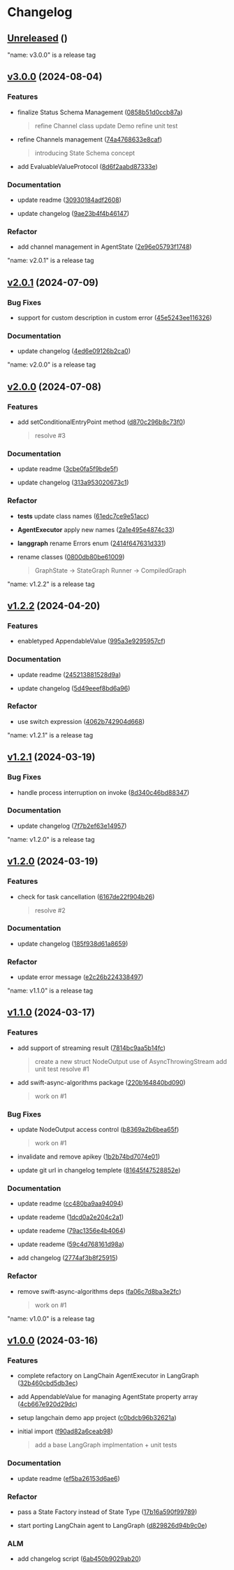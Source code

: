 # Changelog



## [Unreleased](https://github.com/bsorrentino/LangGraph-Swift/releases/tag/Unreleased) ()







"name: v3.0.0" is a release tag

## [v3.0.0](https://github.com/bsorrentino/LangGraph-Swift/releases/tag/v3.0.0) (2024-08-04)

### Features

 *  finalize Status Schema Management ([0858b51d0ccb87a](https://github.com/bsorrentino/LangGraph-Swift/commit/0858b51d0ccb87a5c22908796f9b4b48b0007880))
     > refine Channel class
     > update Demo
     > refine unit test
   
 *  refine Channels management ([74a4768633e8caf](https://github.com/bsorrentino/LangGraph-Swift/commit/74a4768633e8cafab52940a2e75515e1afac5a2b))
     > introducing State Schema concept
   
 *  add EvaluableValueProtocol ([8d6f2aabd87333e](https://github.com/bsorrentino/LangGraph-Swift/commit/8d6f2aabd87333ea445088e75f7cea80a5993596))
   


### Documentation

 -  update readme ([30930184adf2608](https://github.com/bsorrentino/LangGraph-Swift/commit/30930184adf2608964f1f0c905c60d4a7b7a4491))

 -  update changelog ([9ae23b4f4b46147](https://github.com/bsorrentino/LangGraph-Swift/commit/9ae23b4f4b46147487c1b03c6cbad985216d67b4))


### Refactor

 -  add channel management in AgentState ([2e96e05793f1748](https://github.com/bsorrentino/LangGraph-Swift/commit/2e96e05793f1748c44c7981c774fe91899019c6b))




"name: v2.0.1" is a release tag

## [v2.0.1](https://github.com/bsorrentino/LangGraph-Swift/releases/tag/v2.0.1) (2024-07-09)


### Bug Fixes

 -  support for custom description in custom error ([45e5243ee116326](https://github.com/bsorrentino/LangGraph-Swift/commit/45e5243ee11632614908caef34432629278591a0))


### Documentation

 -  update changelog ([4ed6e09126b2ca0](https://github.com/bsorrentino/LangGraph-Swift/commit/4ed6e09126b2ca01c3e8168c86b1eff284e6ea3e))





"name: v2.0.0" is a release tag

## [v2.0.0](https://github.com/bsorrentino/LangGraph-Swift/releases/tag/v2.0.0) (2024-07-08)

### Features

 *  add setConditionalEntryPoint method ([d870c296b8c73f0](https://github.com/bsorrentino/LangGraph-Swift/commit/d870c296b8c73f03bb3e667142badca2a95b4773))
     > resolve #3
   


### Documentation

 -  update readme ([3cbe0fa5f9bde5f](https://github.com/bsorrentino/LangGraph-Swift/commit/3cbe0fa5f9bde5fa28d63ed4dc9aa34c2e4e7a74))

 -  update changelog ([313a953020673c1](https://github.com/bsorrentino/LangGraph-Swift/commit/313a953020673c162dfa6b8d1f76d78ce4930d2c))


### Refactor

 -  **tests**  update class names ([61edc7ce9e51acc](https://github.com/bsorrentino/LangGraph-Swift/commit/61edc7ce9e51acc4d933da112443dae358db6847))

 -  **AgentExecutor**  apply new names ([2a1e495e4874c33](https://github.com/bsorrentino/LangGraph-Swift/commit/2a1e495e4874c33c4abfdd5d65153571a838c6c0))

 -  **langgraph**  rename Errors enum ([2414f647631d331](https://github.com/bsorrentino/LangGraph-Swift/commit/2414f647631d3315d54c90857cceffc8a0ce9969))

 -  rename classes ([0800db80be61009](https://github.com/bsorrentino/LangGraph-Swift/commit/0800db80be61009e211bc9e79a90dfa1db77110e))
     > GraphState -&gt; StateGraph
     > Runner -&gt; CompiledGraph




"name: v1.2.2" is a release tag

## [v1.2.2](https://github.com/bsorrentino/LangGraph-Swift/releases/tag/v1.2.2) (2024-04-20)

### Features

 *  enabletyped  AppendableValue ([995a3e9295957cf](https://github.com/bsorrentino/LangGraph-Swift/commit/995a3e9295957cffebb0784bea342375308d1785))
   


### Documentation

 -  update readme ([245213881528d9a](https://github.com/bsorrentino/LangGraph-Swift/commit/245213881528d9a8867d85939f1e168e53b705c2))

 -  update changelog ([5d49eeef8bd6a96](https://github.com/bsorrentino/LangGraph-Swift/commit/5d49eeef8bd6a96b88115036dc4bd93f71eab2ef))


### Refactor

 -  use switch expression ([4062b742904d668](https://github.com/bsorrentino/LangGraph-Swift/commit/4062b742904d66819d4a4fb63e6a3aeff7692896))




"name: v1.2.1" is a release tag

## [v1.2.1](https://github.com/bsorrentino/LangGraph-Swift/releases/tag/v1.2.1) (2024-03-19)


### Bug Fixes

 -  handle process interruption on invoke ([8d340c46bd88347](https://github.com/bsorrentino/LangGraph-Swift/commit/8d340c46bd88347817bd074a171bc3ca46fd759d))


### Documentation

 -  update changelog ([7f7b2ef63e14957](https://github.com/bsorrentino/LangGraph-Swift/commit/7f7b2ef63e14957596cac7d7fc705cf294c05a99))





"name: v1.2.0" is a release tag

## [v1.2.0](https://github.com/bsorrentino/LangGraph-Swift/releases/tag/v1.2.0) (2024-03-19)

### Features

 *  check for task cancellation ([6167de22f904b26](https://github.com/bsorrentino/LangGraph-Swift/commit/6167de22f904b2697e6a4ec5fbe77ea25a866a6d))
     > resolve  #2
   


### Documentation

 -  update changelog ([185f938d61a8659](https://github.com/bsorrentino/LangGraph-Swift/commit/185f938d61a8659b688907d1906d2b7ba231e545))


### Refactor

 -  update error message ([e2c26b224338497](https://github.com/bsorrentino/LangGraph-Swift/commit/e2c26b22433849786e374e16124995a2c6d29cca))




"name: v1.1.0" is a release tag

## [v1.1.0](https://github.com/bsorrentino/LangGraph-Swift/releases/tag/v1.1.0) (2024-03-17)

### Features

 *  add support of streaming result ([7814bc9aa5b14fc](https://github.com/bsorrentino/LangGraph-Swift/commit/7814bc9aa5b14fc213477f4ea000b4ebfeda2ecb))
     > create a new struct NodeOutput
     > use of AsyncThrowingStream
     > add unit test
     > resolve #1
   
 *  add swift-async-algorithms package ([220b164840bd090](https://github.com/bsorrentino/LangGraph-Swift/commit/220b164840bd090da0d805080dfb2240e514ad0b))
     > work on #1
   

### Bug Fixes

 -  update NodeOutput access control ([b8369a2b6bea65f](https://github.com/bsorrentino/LangGraph-Swift/commit/b8369a2b6bea65f8779e2d2bb24065294557a362))
     > work on #1

 -  invalidate and remove apikey ([1b2b74bd7074e01](https://github.com/bsorrentino/LangGraph-Swift/commit/1b2b74bd7074e01c6ddb971bf86471c7dce69ceb))

 -  update git url in changelog templete ([81645f47528852e](https://github.com/bsorrentino/LangGraph-Swift/commit/81645f47528852e449a1cbe4af3be41ae73c895a))


### Documentation

 -  update readme ([cc480ba9aa94094](https://github.com/bsorrentino/LangGraph-Swift/commit/cc480ba9aa9409445cf01842da167e42c70e87dc))

 -  update reademe ([1dcd0a2e204c2a1](https://github.com/bsorrentino/LangGraph-Swift/commit/1dcd0a2e204c2a18b885792d9777ab2d02717320))

 -  update reademe ([79ac1356e4b4064](https://github.com/bsorrentino/LangGraph-Swift/commit/79ac1356e4b40646fc7dab1bd5ddba1d7625e872))

 -  update reademe ([59c4d768161d98a](https://github.com/bsorrentino/LangGraph-Swift/commit/59c4d768161d98ab539ed57f11470a14b7dad92f))

 -  add changelog ([2774af3b8f25915](https://github.com/bsorrentino/LangGraph-Swift/commit/2774af3b8f25915f710439db7e4009179a3c83c4))


### Refactor

 -  remove swift-async-algorithms deps ([fa06c7d8ba3e2fc](https://github.com/bsorrentino/LangGraph-Swift/commit/fa06c7d8ba3e2fcdffd6467dba64020fd354f9b5))
     > work on #1




"name: v1.0.0" is a release tag

## [v1.0.0](https://github.com/bsorrentino/LangGraph-Swift/releases/tag/v1.0.0) (2024-03-16)

### Features

 *  complete refactory on LangChain AgentExecutor in LangGraph ([32b460cbd5db3ec](https://github.com/bsorrentino/LangGraph-Swift/commit/32b460cbd5db3ecf9b399d58c60375391efa8bf0))
   
 *  add AppendableValue for managing AgentState property array ([4cb667e920d29dc](https://github.com/bsorrentino/LangGraph-Swift/commit/4cb667e920d29dc8c1a2bdb590b9faac7c4413aa))
   
 *  setup langchain demo app project ([c0bdcb96b32621a](https://github.com/bsorrentino/LangGraph-Swift/commit/c0bdcb96b32621a724b88efb47020766d649b855))
   
 *  initial import ([f90ad82a6ceab98](https://github.com/bsorrentino/LangGraph-Swift/commit/f90ad82a6ceab98928d9132172fde72179075ea0))
     > add a base LangGraph implmentation + unit tests
   


### Documentation

 -  update readme ([ef5ba26153d6ae6](https://github.com/bsorrentino/LangGraph-Swift/commit/ef5ba26153d6ae6cca8933ed3837adcb12daf0b4))


### Refactor

 -  pass a State Factory instead of State Type ([17b16a590f99789](https://github.com/bsorrentino/LangGraph-Swift/commit/17b16a590f9978947ce730fd8fc774092b12109f))

 -  start porting LangChain agent to LangGraph ([d829826d94b9c0e](https://github.com/bsorrentino/LangGraph-Swift/commit/d829826d94b9c0e0c9b414ed419e99d550cb5979))


### ALM 

 -  add changelog script ([6ab450b9029ab20](https://github.com/bsorrentino/LangGraph-Swift/commit/6ab450b9029ab20b327e82ffaeb2ad07d07891ce))


